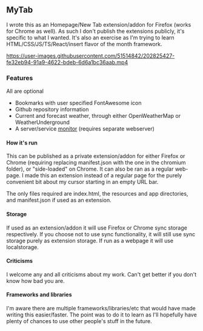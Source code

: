 ## MyTab

I wrote this as an Homepage/New Tab extension/addon for Firefox (works for Chrome as well). As such I don't publish the extensions publicly, it's specific to what I wanted. It's also an exercise as I'm trying to learn HTML/CSS/JS/TS/React/insert flavor of the month framework.



https://user-images.githubusercontent.com/51514842/202825427-fe32eb94-91a9-4622-bdeb-6d6a1bc36aab.mp4


### Features

All are optional

- Bookmarks with user specified FontAwesome icon
- Github repository information
- Current and forecast weather, through either OpenWeatherMap or WeatherUnderground
- A server/service [monitor](https://github.com/jnines/servermon) (requires separate webserver)

#### How it's run

This can be published as a private extension/addon for either Firefox or Chrome (requiring replacing manifest.json with the one in the chromium folder), or "side-loaded" on Chrome. It can also be ran as a regular web-page. I made this an extension instead of a regular page for the purely convenient bit about my cursor starting in an empty URL bar.

The only files required are index.html, the resources and app directories, and manifest.json if used as an extension.

#### Storage

If used as an extension/addon it will use Firefox or Chrome sync storage respectively. If you choose not to use sync functionality, it will still use sync storage purely as extension storage. If run as a webpage it will use localstorage.

#### Criticisms

I welcome any and all criticisms about my work. Can't get better if you don't know how bad you are.

#### Frameworks and libraries

I'm aware there are multiple frameworks/libraries/etc that would have made writing this easier/faster. The point was to do it to learn as I'll hopefully have plenty of chances to use other people's stuff in the future.
